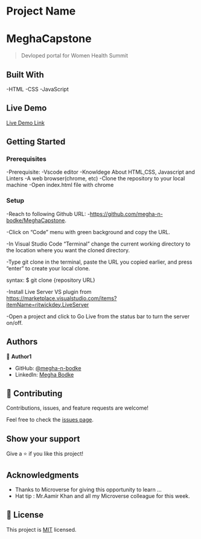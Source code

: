 # Project Name

# MeghaCapstone

> Devloped portal for Women Health Summit

## Built With

-HTML
-CSS
-JavaScript

## Live Demo

[Live Demo Link](https://megha-n-bodke.github.io/womenhealth.github.io/)

## Getting Started

### Prerequisites

-Prerequisite:
-Vscode editor
-Knowldege About HTML,CSS, Javascript and Linters
-A web browser(chrome, etc)
-Clone the repository to your local machine
-Open index.html file with chrome

### Setup

-Reach to following Github URL: -https://github.com/megha-n-bodke/MeghaCapstone.

-Click on “Code” menu with green background and copy the URL.

-In Visual Studio Code “Terminal” change the current working directory to the location where you want the cloned directory.

-Type git clone in the terminal, paste the URL you copied earlier, and press “enter” to create your local clone.

syntax: $ git clone {repository URL}

-Install Live Server VS plugin from https://marketplace.visualstudio.com/items?itemName=ritwickdey.LiveServer

-Open a project and click to Go Live from the status bar to turn the server on/off.

## Authors

👤 **Author1**

- GitHub: [@megha-n-bodke](https://github.com/megha-n-bodke)
- LinkedIn: [Megha Bodke](https://www.linkedin.com/in/megha-bodke/)

## 🤝 Contributing

Contributions, issues, and feature requests are welcome!

Feel free to check the [issues page](../../issues/).

## Show your support

Give a ⭐️ if you like this project!

## Acknowledgments

- Thanks to Microverse for giving this opportunity to learn ...
- Hat tip : Mr.Aamir Khan and all my Microverse colleague for this week.

## 📝 License

This project is [MIT](./LICENSE) licensed.
